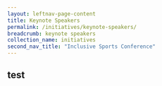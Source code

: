 ```yaml
---
layout: leftnav-page-content
title: Keynote Speakers
permalink: /initiatives/keynote-speakers/
breadcrumb: keynote speakers
collection_name: initiatives
second_nav_title: "Inclusive Sports Conference"
---
```


## test
